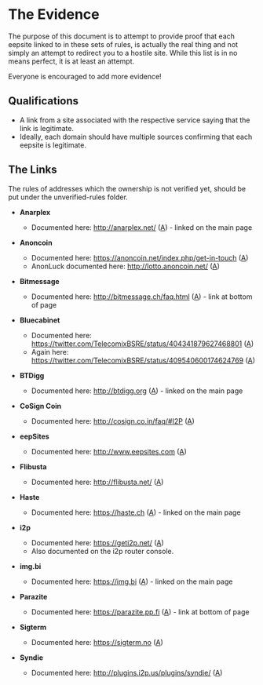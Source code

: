 # The Evidence
The purpose of this document is to attempt to provide proof that each eepsite linked to in these sets of rules, is actually the real thing and not simply an attempt to redirect you to a hostile site.
While this list is in no means perfect, it is at least an attempt.

Everyone is encouraged to add more evidence!

## Qualifications
* A link from a site associated with the respective service saying that the link is legitimate.
* Ideally, each domain should have multiple sources confirming that each eepsite is legitimate.

## The Links
The rules of addresses which the ownership is not verified yet, should be put under the unverified-rules folder.

* **Anarplex**
	* Documented here: <http://anarplex.net/> ([A](https://archive.today/8isNe)) - linked on the main page

* **Anoncoin**
	* Documented here: <https://anoncoin.net/index.php/get-in-touch> ([A](https://archive.today/HjKiP))
	* AnonLuck documented here: <http://lotto.anoncoin.net/> ([A](https://archive.today/6VsZ2))

* **Bitmessage**
	* Documented here: <http://bitmessage.ch/faq.html> ([A](https://archive.today/9aSxc)) - link at bottom of page

* **Bluecabinet**
	* Documented here: <https://twitter.com/TelecomixBSRE/status/404341879627468801> ([A](https://archive.today/XNYcf))
	* Again here: <https://twitter.com/TelecomixBSRE/status/409540600174624769> ([A](https://archive.today/YQDcW))

* **BTDigg**
	* Documented here: <http://btdigg.org> ([A](https://archive.today/yaDMT)) - linked on the main page

* **CoSign Coin**
	* Documented here: <http://cosign.co.in/faq/#I2P> ([A](https://archive.today/gjglk))

* **eepSites**
	* Documented here: <http://www.eepsites.com> ([A](https://archive.today/P5zeu))

* **Flibusta**
	* Documented here: <http://flibusta.net/> ([A](https://archive.today/3DAe5))

* **Haste**
	* Documented here: <https://haste.ch> ([A](https://web.archive.org/web/20130627044558/https://haste.ch)) - linked on the main page

* **i2p**
	* Documented here: <https://geti2p.net/> ([A](https://archive.today/u82Bk))
	* Also documented on the i2p router console.

* **img.bi**
	* Documented here: <https://img.bi> ([A](https://archive.today/Bwo1T)) - linked on the main page

* **Parazite**
	* Documented here: <https://parazite.pp.fi> ([A](https://archive.today/7fseG)) - link at bottom of page

* **Sigterm**
	* Documented here: <https://sigterm.no> ([A](https://archive.today/N83uK))

* **Syndie**
	* Documented here: <http://plugins.i2p.us/plugins/syndie/> ([A](http://web.archive.org/web/20140619065450/http://plugins.i2p.us/plugins/syndie/))